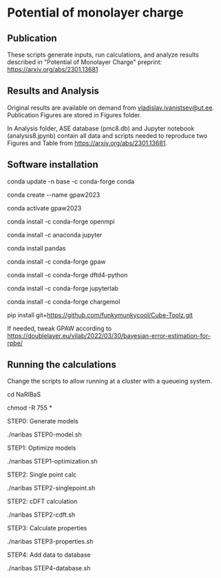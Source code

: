 # Potential of monolayer charge

## Publication

These scripts generate inputs, run calculations, and analyze results described in "Potential of Monolayer Charge" preprint: https://arxiv.org/abs/2301.13681

## Results and Analysis

Original results are available on demand from vladislav.ivanistsev@ut.ee. Publication Figures are stored in Figures folder.

In Analysis folder, ASE database (pmc8.db) and Jupyter notebook (analysis8.jpynb) contain all data and scripts needed to reproduce two Figures and Table from https://arxiv.org/abs/2301.13681.

## Software installation

conda update -n base -c conda-forge conda

conda create --name gpaw2023

conda activate gpaw2023

conda install -c conda-forge openmpi

conda install -c anaconda jupyter

conda install pandas

conda install -c conda-forge gpaw

conda install -c conda-forge dftd4-python

conda install -c conda-forge jupyterlab

conda install -c conda-forge chargemol

pip install git+https://github.com/funkymunkycool/Cube-Toolz.git

If needed, tweak GPAW according to https://doublelayer.eu/vilab/2022/03/30/bayesian-error-estimation-for-rpbe/

## Running the calculations

Change the scripts to allow running at a cluster with a queueing system.

cd NaRIBaS

chmod -R 755 *

STEP0: Generate models

./naribas STEP0-model.sh

STEP1: Optimize models

./naribas STEP1-optimization.sh

STEP2: Single point calc

./naribas STEP2-singlepoint.sh

STEP2: cDFT calculation

./naribas STEP2-cdft.sh

STEP3: Calculate properties

./naribas STEP3-properties.sh

STEP4: Add data to database

./naribas STEP4-database.sh
